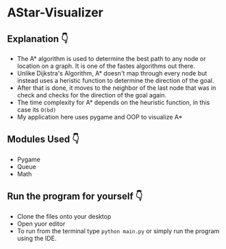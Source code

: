 # AStar-Visualizer

## Explanation 👇
- The A* algorithm is used to determine the best path to any node or location on a graph. It is one of the fastes algorithms out there.
- Unlike Dijkstra's Algorithm, A* doesn't map through every node but instead uses a heristic function to determine the direction of the goal.
- After that is done, it moves to the neighbor of the last node that was in check and checks for the direction of the goal again.
- The time complexity for A* depends on the heuristic function, in this case its `O(bd)`
- My application here uses pygame and OOP to visualize A*

## Modules Used 👇
- Pygame
- Queue
- Math

## Run the program for yourself 👇
- Clone the files onto your desktop
- Open yuor editor
- To run from the terminal type `python main.py` or simply run the program using the IDE. 